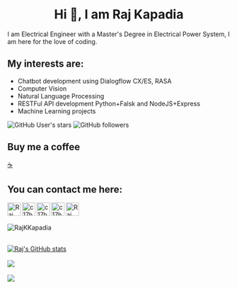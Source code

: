 <h1 align="center">Hi 👋, I am Raj Kapadia</h1>

I am Electrical Engineer with a Master's Degree in Electrical Power System, I am here for the love of coding.

## My interests are:
* Chatbot development using Dialogflow CX/ES, RASA
* Computer Vision
* Natural Language Processing
* RESTFul API development Python+Falsk and NodeJS+Express
* Machine Learning projects

![GitHub User's stars](https://img.shields.io/github/stars/RajKKapadia?style=for-the-badge)
![GitHub followers](https://img.shields.io/github/followers/RajKKapadia?style=for-the-badge)

## Buy me a coffee
[☕](https://www.buymeacoffee.com/rajkkapadia)

## You can contact me here:
[<img align="left" alt="Raj Kapadia | LinkedIn" width="30px" src="https://img.icons8.com/color/48/000000/linkedin.png" />](https://www.linkedin.com/in/rajkkapadia/)
[<img align="left" alt="c17hawke | YouTube" width="30px" src="https://img.icons8.com/doodle/48/000000/youtube-play--v2.png" />](https://www.youtube.com/channel/UCOT01XvBSj12xQsANtTeAcQ)
[<img align="left" alt="c17hawke | YouTube" width="30px" src="https://img.icons8.com/color/48/000000/fiverr.png" />](https://www.fiverr.com/rajkkapadia)
[<img align="left" alt="c17hawke | YouTube" width="30px" src="https://img.icons8.com/external-tal-revivo-filled-tal-revivo/24/000000/external-upwork-a-global-freelancing-platform-where-professionals-connect-and-collaborate-remotely-logo-filled-tal-revivo.png" />](https://www.upwork.com/freelancers/~0176aeacfcff7f1fc2)
[<img align="left" alt="Raj Kapadia | LinkedIn" width="30px" src="https://img.icons8.com/external-tal-revivo-fresh-tal-revivo/28/000000/external-buy-me-a-coffee-help-creators-receive-support-from-their-audience-logo-fresh-tal-revivo.png" />](https://www.linkedin.com/in/rajkkapadia/)

<br>
<br>

<p><img align="center" src="https://github-readme-streak-stats.herokuapp.com/?user=RajKKapadia" alt="RajKKapadia" /></p>

<br>

<a href="">
  <img src="https://github-readme-stats.vercel.app/api?username=RajKKapadia&hide=contribs,prs,issues" alt="Raj's GitHub stats" />
</a>

<br>
<br>

<a href="https://github.com/RajKKapadia/Google_Calendar_Youtube_Demo">
  <img align="center" src="https://github-readme-stats.vercel.app/api/pin/?username=RajKKapadia&repo=Google_Calendar_Youtube_Demo" />
</a>

<br>
<br>

<a href="">
  <img align="center" src="https://github-readme-stats.vercel.app/api/top-langs/?username=RajKKapadia&layout=compact" />
</a>
